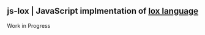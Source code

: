 ## js-lox | JavaScript implmentation of [lox language](http://www.craftinginterpreters.com/)

Work in Progress
